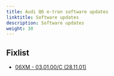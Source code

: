 ```yaml
---
title: Audi Q6 e-tron software updates
linktitle: Software updates
description: Software updates
weight: 30
---
```


## Fixlist

- [06XM - 03.01.00/C (28.11.01)](06XM)

